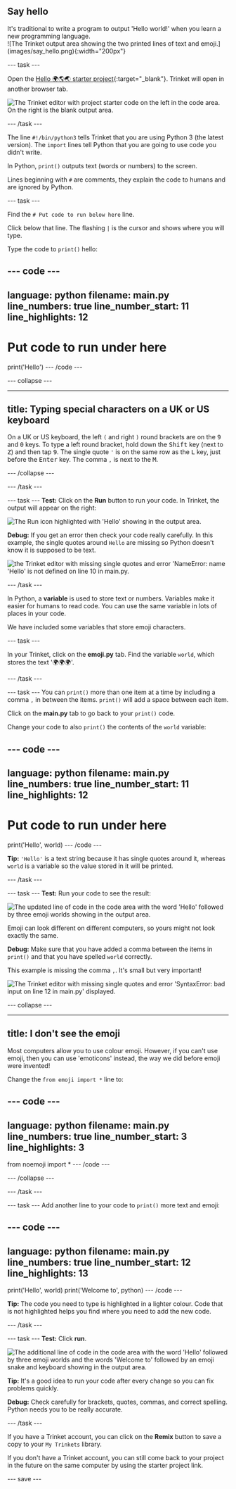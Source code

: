 ## Say hello

<div style="display: flex; flex-wrap: wrap">
<div style="flex-basis: 200px; flex-grow: 1; margin-right: 15px;">
It's traditional to write a program to output 'Hello world!' when you learn a new programming language.
</div>
<div>
![The Trinket output area showing the two printed lines of text and emoji.](images/say_hello.png){:width="200px"}
</div>
</div>

--- task ---

Open the [Hello 🌍🌎🌏 starter project](https://trinket.io/library/trinkets/cb8194643f){:target="_blank"}. Trinket will open in another browser tab.

![The Trinket editor with project starter code on the left in the code area. On the right is the blank output area.](images/starter_project.png)

--- /task ---

The line `#!/bin/python3` tells Trinket that you are using Python 3 (the latest version). The `import` lines tell Python that you are going to use code you didn't write.

In Python, `print()` outputs text (words or numbers) to the screen.

Lines beginning with `#` are comments, they explain the code to humans and are ignored by Python.

--- task ---

Find the `# Put code to run below here` line.

Click below that line. The flashing `|` is the cursor and shows where you will type.

Type the code to `print()` hello:

--- code ---
---
language: python
filename: main.py
line_numbers: true
line_number_start: 11
line_highlights: 12
---
# Put code to run under here
print('Hello')
--- /code ---

--- collapse ---

---
title: Typing special characters on a UK or US keyboard
---

On a UK or US keyboard, the left `(` and right `)` round brackets are on the <kbd>9</kbd> and <kbd>0</kbd> keys. To type a left round bracket, hold down the <kbd>Shift</kbd> key (next to <kbd>Z</kbd>) and then tap <kbd>9</kbd>.
The single quote `'` is on the same row as the <kbd>L</kbd> key, just before the <kbd>Enter</kbd> key.
The comma `,` is next to the <kbd>M</kbd>.

--- /collapse ---

--- /task ---

--- task ---
**Test:** Click on the **Run** button to run your code. In Trinket, the output will appear on the right:

![The Run icon highlighted with 'Hello' showing in the output area. ](images/run_hello.png)

**Debug:** If you get an error then check your code really carefully. In this example, the single quotes around `Hello` are missing so Python doesn't know it is supposed to be text.

![the Trinket editor with missing single quotes and error 'NameError: name 'Hello' is not defined on line 10 in main.py.](images/hello_error.png)

--- /task ---

In Python, a **variable** is used to store text or numbers. Variables make it easier for humans to read code. You can use the same variable in lots of places in your code. 

We have included some variables that store emoji characters.

--- task ---

In your Trinket, click on the **emoji.py** tab. Find the variable `world`, which stores the text '🌍🌍🌍'. 

--- /task --- 

--- task ---
You can `print()` more than one item at a time by including a comma `,` in between the items. `print()` will add a space between each item.

Click on the **main.py** tab to go back to your `print()` code. 

Change your code to also `print()` the contents of the `world` variable:

--- code ---
---
language: python
filename: main.py
line_numbers: true
line_number_start: 11
line_highlights: 12
---
# Put code to run under here
print('Hello', world)
--- /code ---

**Tip:** `'Hello'` is a text string because it has single quotes around it, whereas `world` is a variable so the value stored in it will be printed. 

--- /task ---

--- task ---
**Test:** Run your code to see the result:

![The updated line of code in the code area with the word 'Hello' followed by three emoji worlds showing in the output area.](images/run_hello_world.png)

Emoji can look different on different computers, so yours might not look exactly the same.

**Debug:** Make sure that you have added a comma between the items in `print()` and that you have spelled `world` correctly.

This example is missing the comma `,`. It's small but very important!

![The Trinket editor with missing single quotes and error 'SyntaxError: bad input on line 12 in main.py' displayed.](images/comma_error.png)

--- collapse ---

---
title: I don't see the emoji
---

Most computers allow you to use colour emoji. However, if you can't use emoji, then you can use 'emoticons' instead, the way we did before emoji were invented!

Change the `from emoji import *` line to:

--- code ---
---
language: python
filename: main.py
line_numbers: true
line_number_start: 3
line_highlights: 3
---
from noemoji import *
--- /code ---

--- /collapse ---

--- /task ---

--- task ---
Add another line to your code to `print()` more text and emoji:

--- code ---
---
language: python
filename: main.py
line_numbers: true
line_number_start: 12
line_highlights: 13
---
print('Hello', world)
print('Welcome to', python)
--- /code ---

**Tip:** The code you need to type is highlighted in a lighter colour. Code that is not highlighted helps you find where you need to add the new code.

--- /task ---

--- task ---
**Test:** Click **run**. 

![The additional line of code in the code area with the word 'Hello' followed by three emoji worlds and the words 'Welcome to' followed by an emoji snake and keyboard showing in the output area.](images/run_multiple.png)

**Tip:** It's a good idea to run your code after every change so you can fix problems quickly.

**Debug:** Check carefully for brackets, quotes, commas, and correct spelling. Python needs you to be really accurate.

--- /task ---

If you have a Trinket account, you can click on the **Remix** button to save a copy to your `My Trinkets` library.

If you don't have a Trinket account, you can still come back to your project in the future on the same computer by using the starter project link.

--- save ---
